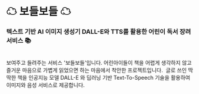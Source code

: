 # ☁ 보들보들 ☁
### 텍스트 기반 AI 이미지 생성기 DALL-E와 TTS를 활용한 어린이 독서 장려 서비스 📚
<br>
보여주고 들려주는 서비스 '보들보들'입니다.
어린아이들이 책을 어렵게 생각하지 않고 즐거운 마음으로 가볍게 읽었으면 하는 마음에서 착안한 프로젝트입니다. 
글로 쓰인 딱딱한 책을 인공지능 모델 DALL-E 와 딥러닝 기반 Text-To-Speech 기술을 활용하여 이미지와 음성 서비스로 제공합니다.
